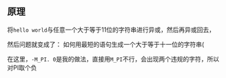 ## 原理

将`hello world`与任意一个大于等于11位的字符串进行异或，然后再异或回去，  

然后问题就变成了： 如何用最短的语句生成一个大于等于十一位的字符串(

在这里，`-M_PI. 0`是我的做法，直接用`M_PI`不行，会出现两个违规的字符，所以对PI取个负